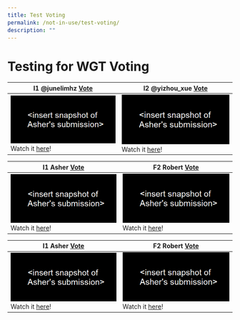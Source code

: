 ```yaml
---
title: Test Voting
permalink: /not-in-use/test-voting/
description: ""
---
```

# Testing for WGT Voting

| I1 @junelimhz <a href="https://form.gov.sg/#!/61e8420767949600143cf75c?622f011a09260b0012490c8c=I1%20@junelimhz">Vote</a>  | I2 @yizhou\_xue <a href="https://form.gov.sg/#!/61e8420767949600143cf75c?622f011a09260b0012490c8c=I2%20@yizhou_xue ">Vote</a>  |
| -------- | -------- | 
| ![](/images/wgt%20test.png) Watch it [here](https://www.instagram.com/p/CgI8ziFsfZB/)!      | ![](/images/wgt%20test.png) Watch it [here](https://www.instagram.com/p/CgIYDqPh8xT/)!     | 

| I1 Asher <a href="https://form.gov.sg/#!/61e8420767949600143cf75c?622f011a09260b0012490c8c=I1%20Asher">Vote</a>  | F2 Robert <a href="https://form.gov.sg/#!/61e8420767949600143cf75c?622f011a09260b0012490c8c=F1%20Robert%20Lim">Vote</a>  |
| -------- | -------- | 
| ![](/images/wgt%20test.png) Watch it [here](https://www.instagram.com/p/Cc483XzpEQc/)!      | ![](/images/wgt%20test.png) Watch it [here](https://www.facebook.com/passionchingayclub/videos/399598828467382)!     | 

| I1 Asher <a href="https://form.gov.sg/#!/61e8420767949600143cf75c?622f011a09260b0012490c8c=I1%20Asher">Vote</a>  | F2 Robert <a href="https://form.gov.sg/#!/61e8420767949600143cf75c?622f011a09260b0012490c8c=F1%20Robert%20Lim">Vote</a>  |
| -------- | -------- | 
| ![](/images/wgt%20test.png) Watch it [here](https://www.instagram.com/p/Cc483XzpEQc/)!      | ![](/images/wgt%20test.png) Watch it [here](https://www.facebook.com/passionchingayclub/videos/399598828467382)!     |